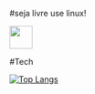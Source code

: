 #seja livre use linux!

<img loading="lazy" src="https://cdn.jsdelivr.net/gh/devicons/devicon/icons/linux/linux-original.svg" width="40" height="40"/> 


#Tech

<div style="width: 200px;">
<a href="https://github.com/SeuPerfilAqui/github-readme-stats">
  <img src="https://github-readme-stats.vercel.app/api/top-langs/?username=AleDevphp&langs_count=8" alt="Top Langs" />
</a>
</div>
